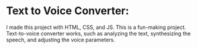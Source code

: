 # Text to Voice Converter:
I made this project with HTML, CSS, and JS. This is a fun-making project. Text-to-voice converter works, such as analyzing the text, synthesizing the speech, and adjusting the voice parameters.
